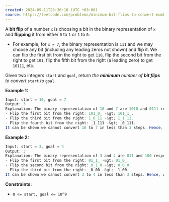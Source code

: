```yaml
---
created: 2024-09-11T23:36:10 (UTC +03:00)
source: https://leetcode.com/problems/minimum-bit-flips-to-convert-number/description/?envType=daily-question&envId=2024-09-11
---
```

A **bit flip** of a number `x` is choosing a bit in the binary representation of `x` and **flipping** it from either `0` to `1` or `1` to `0`.

-   For example, for `x = 7`, the binary representation is `111` and we may choose any bit (including any leading zeros not shown) and flip it. We can flip the first bit from the right to get `110`, flip the second bit from the right to get `101`, flip the fifth bit from the right (a leading zero) to get `10111`, etc.

Given two integers `start` and `goal`, return _the **minimum** number of **bit flips** to convert_ `start` _to_ `goal`.


**Example 1:**

``` Java
Input: start = 10, goal = 7
Output: 3
Explanation: The binary representation of 10 and 7 are 1010 and 0111 respectively. We can convert 10 to 7 in 3 steps:
- Flip the first bit from the right: 101_0_ -&gt; 101_1_.
- Flip the third bit from the right: 1_0_11 -&gt; 1_1_11.
- Flip the fourth bit from the right: _1_111 -&gt; _0_111.
It can be shown we cannot convert 10 to 7 in less than 3 steps. Hence, we return 3.
```


**Example 2:**

``` Java
Input: start = 3, goal = 4
Output: 3
Explanation: The binary representation of 3 and 4 are 011 and 100 respectively. We can convert 3 to 4 in 3 steps:
- Flip the first bit from the right: 01_1_ -&gt; 01_0_.
- Flip the second bit from the right: 0_1_0 -&gt; 0_0_0.
- Flip the third bit from the right: _0_00 -&gt; _1_00.
It can be shown we cannot convert 3 to 4 in less than 3 steps. Hence, we return 3.
```


**Constraints:**

-   `0 <= start, goal <= 10^9`
